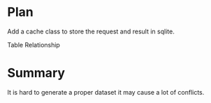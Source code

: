 # Plan 
Add a cache class to store the request and result in sqlite.

Table Relationship 


# Summary
It is hard to generate a proper dataset it may cause a lot of conflicts. 

